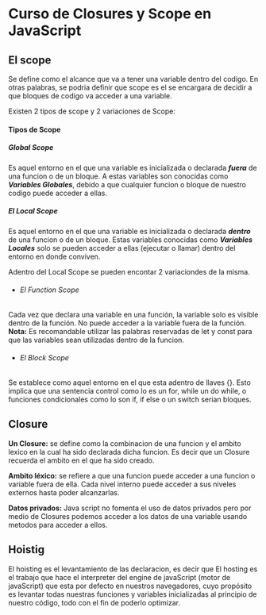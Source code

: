 # Curso de Closures y Scope en JavaScript

## El scope

Se define como el alcance que va a tener una variable dentro del codigo. En otras palabras, se podria definir que scope es el se encargara de decidir a que bloques de codigo va acceder a una variable.

Existen 2 tipos de scope y 2 variaciones de Scope:

#### Tipos de Scope

##### Global Scope

Es aquel entorno en el que una variable es inicializada o declarada ***fuera*** de una funcion o de un bloque. A estas variables son conocidas como ___Variables Globales___, debido a que cualquier funcion o bloque de nuestro codigo puede acceder a ellas.

##### El Local Scope

Es aquel entorno en el que una variable es inicializada o declarada ***dentro*** de una funcion o de un bloque. Estas variables conocidas como ___Variables Locales___ solo se pueden acceder a ellas (ejecutar o llamar) dentro del entorno en donde conviven.

Adentro del Local Scope se pueden encontar 2 variaciondes de la misma.


- ###### El Function Scope

Cada vez que declara una variable en una función, la variable solo es visible dentro de la función. No puede acceder a la variable fuera de la función. **Nota:** Es recomandable utilizar las palabras reservadas de let y const para que las variables sean utilizadas dentro de la funcion.

- ###### El Block Scope

Se establece como aquel entorno en el que esta adentro de llaves {}. Esto implica que una sentencia control como lo es un for, while un do while, o funciones condicionales como lo son if, if else o un switch serian bloques.

## Closure

**Un Closure:** se define como la combinacion de una funcion y el ambito lexico en la cual ha sido declarada dicha funcion. Es decir que un Closure recuerda el ambito en el que ha sido creado.

**Ambito léxico:** se refiere a que una funcion puede acceder a una funcion o variable fuera de ella. Cada nivel interno puede acceder a sus niveles externos hasta poder alcanzarlas.

**Datos privados:** Java script no fomenta el uso de datos privados pero por medio de Closures podemos acceder a los datos de una variable usando metodos para acceder a ellos.

## Hoistig

El hoisting es el levantamiento de las declaracion, es decir que El hosting es el trabajo que hace el interpreter del engine de javaScript (motor de javaScript) que esta por defecto en nuestros navegadores, cuyo propósito es levantar todas nuestras funciones  y variables inicializadas al principio de nuestro código, todo con el fin de poderlo optimizar.